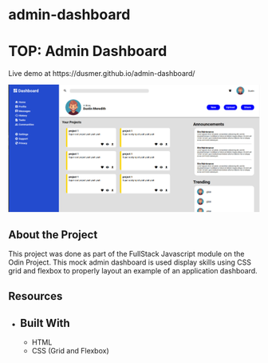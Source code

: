 # admin-dashboard
<h1>TOP: Admin Dashboard</h1>

<p>Live demo at https://dusmer.github.io/admin-dashboard/</p>
<p><img src="/images/screenshot.jpg" /></p>

<h2>About the Project</h2>
<p>This project was done as part of the FullStack Javascript module on the Odin Project. This mock admin dashboard is used display skills using CSS grid and flexbox to properly layout an example of an application dashboard.</p>

<h2>Resources</h2>
<ul>
    <li>

<h2>Built With</h2>
<ul>
    <li>HTML</l1>
    <li>CSS (Grid and Flexbox)</li>
</ul>


